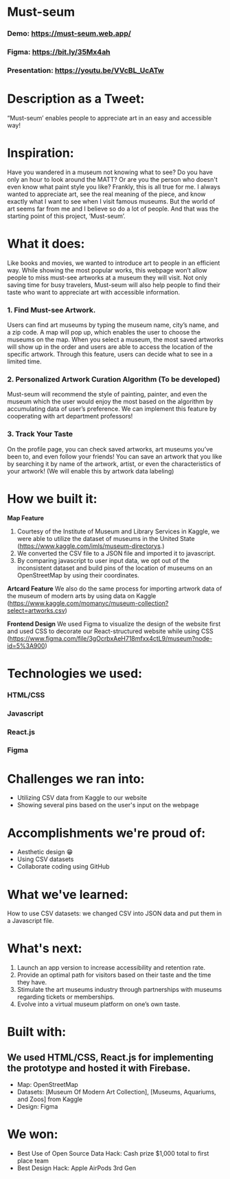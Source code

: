 # Must-seum

### Demo: https://must-seum.web.app/
### Figma: https://bit.ly/35Mx4ah
### Presentation: https://youtu.be/VVcBL_UcATw

# Description as a Tweet:
“Must-seum’ enables people to appreciate art in an easy and accessible way!

# Inspiration:
Have you wandered in a museum not knowing what to see? Do you have only an hour to look around the MATT? Or are you the person who doesn't even know what paint style you like? Frankly, this is all true for me. I always wanted to appreciate art, see the real meaning of the piece, and know exactly what I want to see when I visit famous museums. But the world of art seems far from me and I believe so do a lot of people. And that was the starting point of this project, ‘Must-seum’.

# What it does:
Like books and movies, we wanted to introduce art to people in an efficient way. While showing the most popular works, this webpage won’t allow people to miss must-see artworks at a museum they will visit. Not only saving time for busy travelers, Must-seum will also help people to find their taste who want to appreciate art with accessible information.

### 1. Find Must-see Artwork.
Users can find art museums by typing the museum name, city’s name, and a zip code. A map will pop up, which enables the user to choose the museums on the map. When you select a museum, the most saved artworks will show up in the order and users are able to access the location of the specific artwork. Through this feature, users can decide what to see in a limited time.

### 2. Personalized Artwork Curation Algorithm (To be developed)
Must-seum will recommend the style of painting, painter, and even the museum which the user would enjoy the most based on the algorithm by accumulating data of user’s preference. We can implement this feature by cooperating with art department professors!

### 3. Track Your Taste
On the profile page, you can check saved artworks, art museums you’ve been to, and even follow your friends! You can save an artwork that you like by searching it by name of the artwork, artist, or even the characteristics of your artwork! (We will enable this by artwork data labeling)

# How we built it:
**Map Feature**
1. Courtesy of the Institute of Museum and Library Services in Kaggle, we were able to utilize the dataset of museums in the United State (https://www.kaggle.com/imls/museum-directorys.)
2. We converted the CSV file to a JSON file and imported it to javascript.
3. By comparing javascript to user input data, we opt out of the inconsistent dataset and build pins of the location of museums on an OpenStreetMap by using their coordinates.

**Artcard Feature**
We also do the same process for importing artwork data of the museum of modern arts by using data on Kaggle (https://www.kaggle.com/momanyc/museum-collection?select=artworks.csv)

**Frontend Design**
We used Figma to visualize the design of the website first and used CSS to decorate our React-structured website while using CSS (https://www.figma.com/file/3gOcrbxAeH718mfxx4ctL9/museum?node-id=5%3A900)

# Technologies we used:
### HTML/CSS
### Javascript
### React.js
### Figma

# Challenges we ran into:
- Utilizing CSV data from Kaggle to our website
- Showing several pins based on the user's input on the webpage

# Accomplishments we're proud of:
- Aesthetic design 😁
- Using CSV datasets
- Collaborate coding using GitHub

# What we've learned:
How to use CSV datasets: we changed CSV into JSON data and put them in a Javascript file.

# What's next:
1. Launch an app version to increase accessibility and retention rate.
2. Provide an optimal path for visitors based on their taste and the time they have.
3. Stimulate the art museums industry through partnerships with museums regarding tickets or memberships.
4. Evolve into a virtual museum platform on one’s own taste.

# Built with:
## We used HTML/CSS, React.js for implementing the prototype and hosted it with Firebase.
- Map: OpenStreetMap
- Datasets: [Museum Of Modern Art Collection], [Museums, Aquariums, and Zoos] from Kaggle
- Design: Figma

# We won:
- Best Use of Open Source Data Hack: Cash prize $1,000 total to first place team
- Best Design Hack: Apple AirPods 3rd Gen
